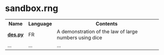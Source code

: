# sandbox.rng

<div align="center">
  <table>
    <tr>
      <th>Name</th>
      <th>Language</th>
      <th>Contents</th>
    </tr>
    <tr>
      <td> <a href="https://github.com/QuentindiMeo/sandbox.rng/blob/main/des.py"><b>des.py</b></a> </td>
      <td> FR </td>
      <td> A demonstration of the law of large numbers using dice </td>
    </tr>
    <tr>
      <td> ... </td>
      <td> ... </td>
      <td> ... </td>
    </tr>
  </table>
</div>
